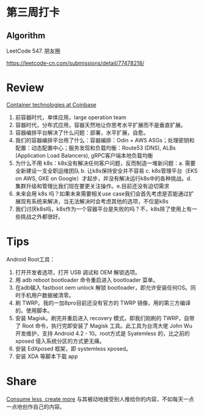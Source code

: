 # 第三周打卡

## Algorithm

LeetCode 547. 朋友圈

https://leetcode-cn.com/submissions/detail/77478218/

# Review

[Container technologies at Coinbase](https://blog.coinbase.com/container-technologies-at-coinbase-d4ae118dcb6c)

1. 前容器时代，单体应用，large operation team
2. 容器时代，分布式应用，容器天然地让你思考水平扩展而不是垂直扩展。
3. 容器编排平台解决了什么问题：部署，水平扩展，自愈。
4. 我们的容器编排平台用了什么：容器编排：Odin + AWS ASGs；处理密钥和配置：动态配置中心；服务发现和负载均衡：Route53 (DNS), ALBs (Application Load Balancers), gRPC客户端本地负载均衡
5. 为什么不用 k8s：k8s没有解决任何客户问题，反而制造一堆新问题：a. 需要全新建设一支全职运维团队  b. 让k8s保持安全并不容易 c. k8s管理平台（EKS on AWS, GKE on Google）才起步，并没有解决运行k8s中的各种挑战。d. 集群升级和管理比我们现在要更关注操作。e.目前还没有迫切需求
6. 未来会用 k8s 吗？如果未来需要相关use case我们会首先考虑是否能通过扩展现有系统来解决，当无法解决时会考虑其他的选项，不仅是k8s
7. 我们讨厌k8s吗，k8s作为一个容器平台是失败的吗？不，k8s除了使用上有一些挑战之外都很好。


# Tips

Android Root工具：

1. 打开开发者选项，打开 USB 调试和 OEM 解锁选项。
2. 用 adb reboot bootloader 命令重启进入 bootloader 菜单。
3. 在adb输入 fastboot oem unlock 解锁 bootloader，即允许安装任何OS。同时手机用户数据被清零。
4. 刷 TWRP。我的一加8pro目前还没有官方的 TWRP 镜像，用的第三方编译的。使用脚本。
5. 安装 Magisk。刷完并重启进入 recovery 模式，即我们刚刷的 TWRP，自带了 Root 命令，执行完即安装了 Magisk 工具。此工具为台湾大佬 John Wu 开发维护，支持 Android 4.2 - 10。root方式是 Syatemless 的，比之前的 xposed 侵入系统分区的方式更无痛。
6. 安装 EdXposed 框架，即 systemless xposed。
7. 安装 XDA 等脚本下载 app

# Share

[Consume less, create more](https://tjcx.me/posts/consumption-distraction/)
与其被动地接受别人推给你的内容，不如每天一点一点地创作自己的内容。
